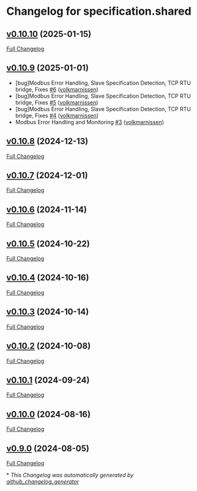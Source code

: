 # Changelog for specification.shared

## [v0.10.10](https://github.com/volkmarnissen/specification.shared/tree/v0.10.10) (2025-01-15)

[Full Changelog](https://github.com/volkmarnissen/specification.shared/compare/v0.10.9...v0.10.10)

## [v0.10.9](https://github.com/volkmarnissen/specification.shared/tree/v0.10.9) (2025-01-01)

- \[bug\]Modbus Error Handling, Slave Specification Detection, TCP RTU bridge, Fixes [\#6](https://github.com/modbus2mqtt/specification.shared/pull/6) ([volkmarnissen](https://github.com/volkmarnissen))
- \[bug\]Modbus Error Handling, Slave Specification Detection, TCP RTU bridge, Fixes [\#5](https://github.com/modbus2mqtt/specification.shared/pull/5) ([volkmarnissen](https://github.com/volkmarnissen))
- \[bug\]Modbus Error Handling, Slave Specification Detection, TCP RTU bridge, Fixes [\#4](https://github.com/modbus2mqtt/specification.shared/pull/4) ([volkmarnissen](https://github.com/volkmarnissen))
- Modbus Error Handling and Monitoring [\#3](https://github.com/modbus2mqtt/specification.shared/pull/3) ([volkmarnissen](https://github.com/volkmarnissen))

## [v0.10.8](https://github.com/volkmarnissen/specification.shared/tree/v0.10.8) (2024-12-13)

[Full Changelog](https://github.com/volkmarnissen/specification.shared/compare/v0.10.7...v0.10.8)

## [v0.10.7](https://github.com/volkmarnissen/specification.shared/tree/v0.10.7) (2024-12-01)

[Full Changelog](https://github.com/volkmarnissen/specification.shared/compare/v0.10.6...v0.10.7)

## [v0.10.6](https://github.com/volkmarnissen/specification.shared/tree/v0.10.6) (2024-11-14)

[Full Changelog](https://github.com/volkmarnissen/specification.shared/compare/v0.10.5...v0.10.6)

## [v0.10.5](https://github.com/volkmarnissen/specification.shared/tree/v0.10.5) (2024-10-22)

[Full Changelog](https://github.com/volkmarnissen/specification.shared/compare/v0.10.4...v0.10.5)

## [v0.10.4](https://github.com/volkmarnissen/specification.shared/tree/v0.10.4) (2024-10-16)

[Full Changelog](https://github.com/volkmarnissen/specification.shared/compare/v0.10.3...v0.10.4)

## [v0.10.3](https://github.com/volkmarnissen/specification.shared/tree/v0.10.3) (2024-10-14)

[Full Changelog](https://github.com/volkmarnissen/specification.shared/compare/v0.10.2...v0.10.3)

## [v0.10.2](https://github.com/volkmarnissen/specification.shared/tree/v0.10.2) (2024-10-08)

[Full Changelog](https://github.com/volkmarnissen/specification.shared/compare/v0.10.1...v0.10.2)

## [v0.10.1](https://github.com/volkmarnissen/specification.shared/tree/v0.10.1) (2024-09-24)

[Full Changelog](https://github.com/volkmarnissen/specification.shared/compare/v0.10.0...v0.10.1)

## [v0.10.0](https://github.com/volkmarnissen/specification.shared/tree/v0.10.0) (2024-08-16)

[Full Changelog](https://github.com/volkmarnissen/specification.shared/compare/v0.9.0...v0.10.0)

## [v0.9.0](https://github.com/volkmarnissen/specification.shared/tree/v0.9.0) (2024-08-05)

[Full Changelog](https://github.com/volkmarnissen/specification.shared/compare/fff40d504257de7e83c407e8cfb0afa65c1ebb53...v0.9.0)



\* *This Changelog was automatically generated by [github_changelog_generator](https://github.com/github-changelog-generator/github-changelog-generator)*

